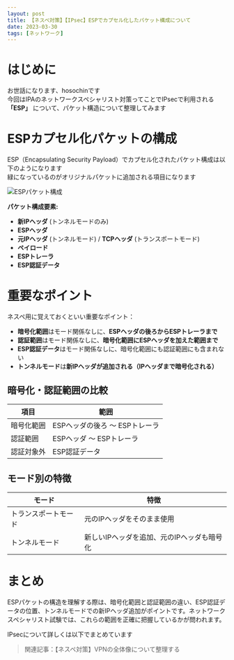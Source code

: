 ```yaml
---
layout: post
title: 【ネスペ対策】【IPsec】ESPでカプセル化したパケット構成について
date: 2023-03-30
tags: [ネットワーク]
---
```


# はじめに

お世話になります、hosochinです  
今回はIPAのネットワークスペシャリスト対策ってことでIPsecで利用される **「ESP」** について、パケット構造について整理してみます

# ESPカプセル化パケットの構成

ESP（Encapsulating Security Payload）でカプセル化されたパケット構成は以下のようになります  
緑になっているのがオリジナルパケットに追加される項目になります

<img src="{{ '/assets/images/2023-03-30_1.png' | relative_url }}" alt="ESPパケット構成" class="img-medium">

**パケット構成要素:**
- **新IPヘッダ** (トンネルモードのみ)
- **ESPヘッダ**
- **元IPヘッダ** (トンネルモード) / **TCPヘッダ** (トランスポートモード)
- **ペイロード**
- **ESPトレーラ**
- **ESP認証データ**

# 重要なポイント

ネスペ用に覚えておくといい重要なポイント：

- **暗号化範囲**はモード関係なしに、**ESPヘッダの後ろからESPトレーラまで**
- **認証範囲**はモード関係なしに、**暗号化範囲にESPヘッダを加えた範囲まで**
- **ESP認証データ**はモード関係なしに、暗号化範囲にも認証範囲にも含まれない
- **トンネルモード**は**新IPヘッダが追加される（IPヘッダまで暗号化される）**

## 暗号化・認証範囲の比較

| 項目 | 範囲 |
|---|---|
| 暗号化範囲 | ESPヘッダの後ろ ～ ESPトレーラ |
| 認証範囲 | ESPヘッダ ～ ESPトレーラ |
| 認証対象外 | ESP認証データ |

## モード別の特徴

| モード | 特徴 |
|---|---|
| トランスポートモード | 元のIPヘッダをそのまま使用 |
| トンネルモード | 新しいIPヘッダを追加、元のIPヘッダも暗号化 |

# まとめ

ESPパケットの構造を理解する際は、暗号化範囲と認証範囲の違い、ESP認証データの位置、トンネルモードでの新IPヘッダ追加がポイントです。ネットワークスペシャリスト試験では、これらの範囲を正確に把握しているかが問われます。

IPsecについて詳しくは以下でまとめています

> 関連記事：【ネスペ対策】VPNの全体像について整理する
